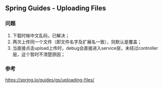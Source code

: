 ## Spring Guides - Uploading Files

### 问题

1. 下载时候中文乱码，已解决；
2. 两次上传同一个文件（即文件名字及扩展名一致），则默认是覆盖；
3. 当直接点击upload上传时，debug会直接进入service层，未经过controller层，这个暂时不清楚原因；

### 参考
https://spring.io/guides/gs/uploading-files/